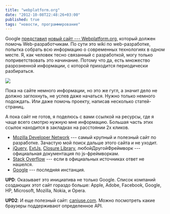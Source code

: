 ```yaml
---
title: "webplatform.org"
date: "2012-10-08T22:48:26+03:00"
published: true
tags: "новости, программирование"
---
```


Google [представил](http://googledevelopers.blogspot.com/2012/10/teaming-up-on-web-platform-docs.html) [новый сайт --- Webplatform.org](http://docs.webplatform.org), который должен помочь Web-разработчикам. По сути это wiki по web-разработке, попытка собрать всю информацию о современных технологиях в одном месте. Я, как человек тесно связанный с разработкой, могу только поприветствовать это начинание. Потому что да, есть множество разрозненной информации, с которой приходится периодически разбираться.

[![](http://a51056ce8d9b948fb69e-8de36eb37b2366f5a76a776c3dee0b32.r42.cf1.rackcdn.com/webplatformlogo.png)](http://docs.webplatform.org)

Пока на сайте немного информации, но это же гугл, а значит дело не должно заглохнуть, не успев даже начаться. Нужно только немного подождать. Или даже помочь проекту, написав несколько статей-страниц. 

А пока сайт не готов, я поделюсь с вами ссылкой на ресурсы, где я чаще всего смотрю нужную мне информацию. Большая часть этих ссылок находится в закладках на расстоянии 2х кликов.

* [Mozilla Developer Network](https://developer.mozilla.org/en/) --- самый крупный и полезный сайт по разработке. Зачастую мой поиск дальше этого сайта и не уходит.
* [jQuery](http://docs.jquery.com/Main_Page), [ExtJs](http://docs.sencha.com/ext-js/4-1/#!/api), [Closure Library](http://closure-library.googlecode.com/svn/docs/index.html), любойДругойФреймворк --- официальная документация по js-фреймворкам.
* [Stack Overflow](http://stackoverflow.com/) --- если в официальных источниках ответ не нашелся.
* [Google](http://google.com/) --- последняя инстанция.

**UPD**: Оказывает это инициатива не только Google.    Список компаний создающих этот сайт гораздо больше: Apple, Adobe, Facebook, Google, HP, Microsoft, Mozilla, Nokia, и Opera.

**UPD2**: И еще полезный сайт: [caniuse.com](http://caniuse.com/). Можно посмотреть какие браузеры поддерживают определенное API.